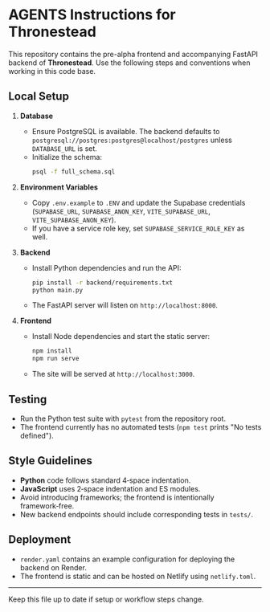 # AGENTS Instructions for Thronestead

This repository contains the pre-alpha frontend and accompanying FastAPI backend of **Thronestead**. Use the following steps and conventions when working in this code base.

## Local Setup

1. **Database**
   - Ensure PostgreSQL is available. The backend defaults to `postgresql://postgres:postgres@localhost/postgres` unless `DATABASE_URL` is set.
   - Initialize the schema:
     ```bash
     psql -f full_schema.sql
     ```

2. **Environment Variables**
   - Copy `.env.example` to `.ENV` and update the Supabase credentials (`SUPABASE_URL`, `SUPABASE_ANON_KEY`, `VITE_SUPABASE_URL`, `VITE_SUPABASE_ANON_KEY`).
   - If you have a service role key, set `SUPABASE_SERVICE_ROLE_KEY` as well.

3. **Backend**
   - Install Python dependencies and run the API:
     ```bash
     pip install -r backend/requirements.txt
     python main.py
     ```
   - The FastAPI server will listen on `http://localhost:8000`.

4. **Frontend**
   - Install Node dependencies and start the static server:
     ```bash
     npm install
     npm run serve
     ```
   - The site will be served at `http://localhost:3000`.

## Testing

- Run the Python test suite with `pytest` from the repository root.
- The frontend currently has no automated tests (`npm test` prints "No tests defined").

## Style Guidelines

- **Python** code follows standard 4‑space indentation.
- **JavaScript** uses 2‑space indentation and ES modules.
- Avoid introducing frameworks; the frontend is intentionally framework‑free.
- New backend endpoints should include corresponding tests in `tests/`.

## Deployment

- `render.yaml` contains an example configuration for deploying the backend on Render.
- The frontend is static and can be hosted on Netlify using `netlify.toml`.

---

Keep this file up to date if setup or workflow steps change.
